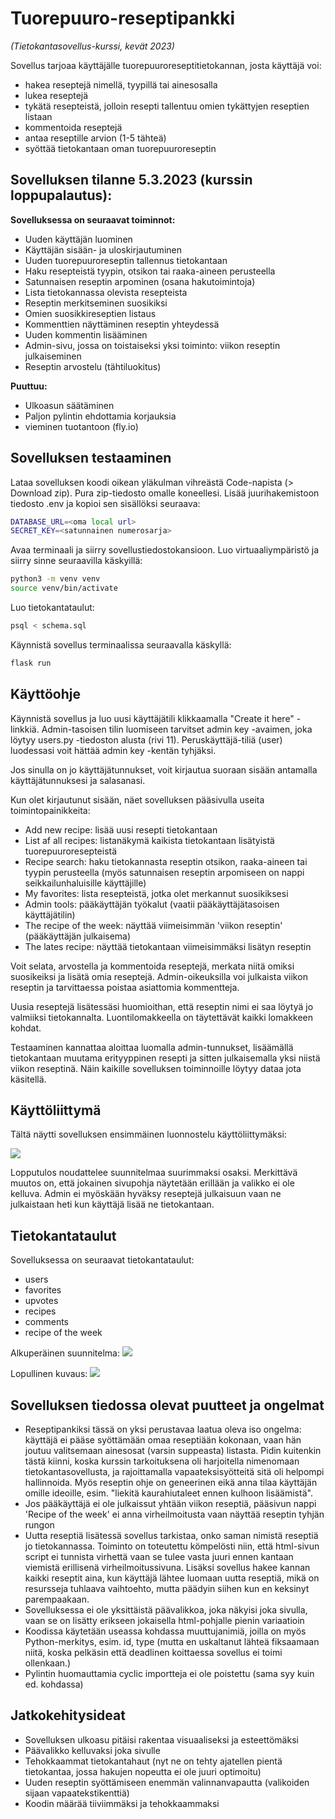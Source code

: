 # Tuorepuuro-reseptipankki
_(Tietokantasovellus-kurssi, kevät 2023)_


Sovellus tarjoaa käyttäjälle tuorepuuroreseptitietokannan, josta käyttäjä voi: 
- hakea reseptejä nimellä, tyypillä tai ainesosalla
- lukea reseptejä
- tykätä resepteistä, jolloin resepti tallentuu omien tykättyjen reseptien listaan
- kommentoida reseptejä
- antaa reseptille arvion (1-5 tähteä)
- syöttää tietokantaan oman tuorepuuroreseptin


## Sovelluksen tilanne 5.3.2023 (kurssin loppupalautus):

**Sovelluksessa on seuraavat toiminnot:**
- Uuden käyttäjän luominen
- Käyttäjän sisään- ja uloskirjautuminen
- Uuden tuorepuuroreseptin tallennus tietokantaan
- Haku resepteistä tyypin, otsikon tai raaka-aineen perusteella
- Satunnaisen reseptin arpominen (osana hakutoimintoja)
- Lista tietokannassa olevista resepteista
- Reseptin merkitseminen suosikiksi
- Omien suosikkireseptien listaus
- Kommenttien näyttäminen reseptin yhteydessä
- Uuden kommentin lisääminen
- Admin-sivu, jossa on toistaiseksi yksi toiminto: viikon reseptin julkaiseminen
- Reseptin arvostelu (tähtiluokitus)


**Puuttuu:**
- Ulkoasun säätäminen
- Paljon pylintin ehdottamia korjauksia
- vieminen tuotantoon (fly.io)

## Sovelluksen testaaminen

Lataa sovelluksen koodi oikean yläkulman vihreästä Code-napista (> Download zip). Pura zip-tiedosto omalle koneellesi. Lisää juurihakemistoon tiedosto .env ja kopioi sen sisällöksi seuraava:

```bash
DATABASE_URL=<oma local url>
SECRET_KEY=<satunnainen numerosarja>
```

Avaa terminaali ja siirry sovellustiedostokansioon. Luo virtuaaliympäristö ja siirry sinne seuraavilla käskyillä:

```bash
python3 -m venv venv
source venv/bin/activate
```

Luo tietokantataulut:

```bash
psql < schema.sql
```

Käynnistä sovellus terminaalissa seuraavalla käskyllä:

```bash
flask run
```

## Käyttöohje

Käynnistä sovellus ja luo uusi käyttäjätili klikkaamalla "Create it here" -linkkiä. Admin-tasoisen tilin luomiseen tarvitset admin key -avaimen, joka löytyy users.py -tiedoston alusta (rivi 11). Peruskäyttäjä-tiliä (user) luodessasi voit hättää admin key -kentän tyhjäksi.

Jos sinulla on jo käyttäjätunnukset, voit kirjautua suoraan sisään antamalla käyttäjätunnuksesi ja salasanasi.

Kun olet kirjautunut sisään, näet sovelluksen pääsivulla useita toimintopainikkeita:
- Add new recipe: lisää uusi resepti tietokantaan
- List af all recipes: listanäkymä kaikista tietokantaan lisätyistä tuorepuuroresepteistä
- Recipe search: haku tietokannasta reseptin otsikon, raaka-aineen tai tyypin perusteella (myös satunnaisen reseptin arpomiseen on nappi seikkailunhaluisille käyttäjille)
- My favorites: lista resepteistä, jotka olet merkannut suosikiksesi
- Admin tools: pääkäyttäjän työkalut (vaatii pääkäyttäjätasoisen käyttäjätilin)
- The recipe of the week: näyttää viimeisimmän 'viikon reseptin' (pääkäyttäjän julkaisema)
- The lates recipe: näyttää tietokantaan viimeisimmäksi lisätyn reseptin

Voit selata, arvostella ja kommentoida reseptejä, merkata niitä omiksi suosikeiksi ja lisätä omia reseptejä. Admin-oikeuksilla voi julkaista viikon reseptin ja tarvittaessa poistaa asiattomia kommentteja.

Uusia reseptejä lisätessäsi huomioithan, että reseptin nimi ei saa löytyä jo valmiiksi tietokannalta. Luontilomakkeella on täytettävät kaikki lomakkeen kohdat.

Testaaminen kannattaa aloittaa luomalla admin-tunnukset, lisäämällä tietokantaan muutama erityyppinen resepti ja sitten julkaisemalla yksi niistä viikon reseptinä. Näin kaikille sovelluksen toiminnoille löytyy dataa jota käsitellä.


## Käyttöliittymä

Tältä näytti sovelluksen ensimmäinen luonnostelu käyttöliittymäksi:

![](https://github.com/KatjaKvintus/Overnight-oats-recipe-bank/blob/master/documents/ui.jpeg)

Lopputulos noudattelee suunnitelmaa suurimmaksi osaksi. Merkittävä muutos on, että jokainen sivupohja näytetään erillään ja valikko ei ole kelluva. Admin ei myöskään hyväksy reseptejä julkaisuun vaan ne julkaistaan heti kun käyttäjä lisää ne tietokantaan.

## Tietokantataulut 

Sovelluksessa on seuraavat tietokantataulut:
- users
- favorites
- upvotes
- recipes
- comments
- recipe of the week

Alkuperäinen suunnitelma:
![](https://github.com/KatjaKvintus/Overnight-oats-recipe-bank/blob/master/documents/tables.jpeg)

Lopullinen kuvaus:
![](https://github.com/KatjaKvintus/Overnight-oats-recipe-bank/blob/master/documents/database_model.jpeg)

## Sovelluksen tiedossa olevat puutteet ja ongelmat
- Reseptipankiksi tässä on yksi perustavaa laatua oleva iso ongelma: käyttäjä ei pääse syöttämään omaa reseptiään kokonaan, vaan hän joutuu valitsemaan ainesosat (varsin suppeasta) listasta. Pidin kuitenkin tästä kiinni, koska kurssin tarkoituksena oli harjoitella nimenomaan tietokantasovellusta, ja rajoittamalla vapaateksisyötteitä sitä oli helpompi hallinnoida. Myös reseptin ohje on geneerinen eikä anna tilaa käyttäjän omille ideoille, esim. "liekitä kaurahiutaleet ennen kulhoon lisäämistä".
- Jos pääkäyttäjä ei ole julkaissut yhtään viikon reseptiä, pääsivun nappi 'Recipe of the week' ei anna virheilmoitusta vaan näyttää reseptin tyhjän rungon
- Uutta reseptiä lisätessä sovellus tarkistaa, onko saman nimistä reseptiä jo tietokannassa. Toiminto on toteutettu kömpelösti niin, että html-sivun script ei tunnista virhettä vaan se tulee vasta juuri ennen kantaan viemistä erillisenä virheilmoitussivuna. Lisäksi sovellus hakee kannan kaikki reseptit aina, kun käyttäjä lähtee luomaan uutta reseptiä, mikä on resursseja tuhlaava vaihtoehto, mutta päädyin siihen kun en keksinyt parempaakaan.
- Sovelluksessa ei ole yksittäistä päävalikkoa, joka näkyisi joka sivulla, vaan se on lisätty erikseen jokaisella html-pohjalle pienin variaatioin
- Koodissa käytetään useassa kohdassa muuttujanimiä, joilla on myös Python-merkitys, esim. id, type (mutta en uskaltanut lähteä fiksaamaan niitä, koska pelkäsin että deadlinen koittaessa sovellus ei toimi ollenkaan.)
- Pylintin huomauttamia cyclic importteja ei ole poistettu (sama syy kuin ed. kohdassa)

## Jatkokehitysideat
- Sovelluksen ulkoasu pitäisi rakentaa visuaaliseksi ja esteettömäksi
- Päävalikko kelluvaksi joka sivulle
- Tehokkaammat tietokantahaut (nyt ne on tehty ajatellen pientä tietokantaa, jossa hakujen nopeutta ei ole juuri optimoitu)
- Uuden reseptin syöttämiseen enemmän valinnanvapautta (valikoiden sijaan vapaatekstikenttiä)
- Koodin määrää tiiviimmäksi ja tehokkaammaksi
